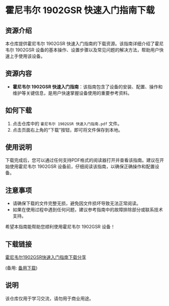 # 霍尼韦尔 1902GSR 快速入门指南下载

## 资源介绍

本仓库提供霍尼韦尔 1902GSR 快速入门指南的下载资源。该指南详细介绍了霍尼韦尔 1902GSR 设备的基本操作、设置步骤以及常见问题的解决方法，帮助用户快速上手使用该设备。

## 资源内容

- **霍尼韦尔 1902GSR 快速入门指南**：该指南包含了设备的安装、配置、操作和维护等关键信息，是用户快速掌握设备使用的重要参考资料。

## 如何下载

1. 点击仓库中的 `霍尼韦尔 1902GSR 快速入门指南.pdf` 文件。
2. 点击页面右上角的“下载”按钮，即可将文件保存到本地。

## 使用说明

下载完成后，您可以通过任何支持PDF格式的阅读器打开并查看该指南。建议在开始使用霍尼韦尔 1902GSR 设备前，仔细阅读该指南，以确保正确操作和配置设备。

## 注意事项

- 请确保下载的文件完整无损，避免因文件损坏导致无法正常阅读。
- 如果在使用过程中遇到任何问题，建议参考指南中的故障排除部分或联系技术支持。

希望本指南能帮助您顺利使用霍尼韦尔 1902GSR 设备！

## 下载链接
[霍尼韦尔1902GSR快速入门指南下载分享](https://pan.quark.cn/s/2abe26d5cefa) 

(备用: [备用下载](https://pan.baidu.com/s/1leDt2eZsu1BnHAJX2vukYQ?pwd=1234))

## 说明

该仓库仅用于学习交流，请勿用于商业用途。

